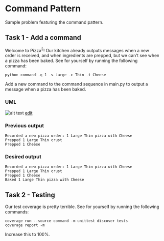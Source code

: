 # Command Pattern
Sample problem featuring the command pattern.

## Task 1 - Add a command

Welcome to Pizza<sup>2</sup>! Our kitchen already outputs messages when a new order is received, and when ingredients are prepped, but we can't see when a pizza has been baked. See for yourself by running the following command:

```
python command -q 1 -s Large -c Thin -t Cheese
```

Add a new command to the command sequence in main.py to output a message when a pizza has been baked.

### UML

![alt text](http://yuml.me/7e39405c.png)
[edit](http://yuml.me/edit/7e39405c)

### Previous output

```
Recorded a new pizza order: 1 Large Thin pizza with Cheese
Prepped 1 Large Thin crust
Prepped 1 Cheese
```

### Desired output

```
Recorded a new pizza order: 1 Large Thin pizza with Cheese
Prepped 1 Large Thin crust
Prepped 1 Cheese
Baked 1 Large Thin pizza with Cheese
```


## Task 2 - Testing

Our test coverage is pretty terrible. See for yourself by running the following commands:

```
coverage run --source command -m unittest discover tests
coverage report -m
```

Increase this to 100%.
